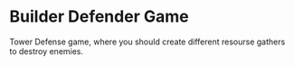 # Builder Defender Game
 Tower Defense game, where you should create different resourse gathers to destroy enemies.
